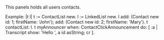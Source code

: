 This panels holds all users contacts.

Example: 
|t l|
t := ContactList new.
l := LinkedList new.
l 	add: (Contact new id: 1; firstName: 'John');
	add: (Contact new id: 2; firstName: 'Mary').
t contactList: l.
t myAnnouncer when: ContactClickAnnouncement do: [ :a | Transcript show: 'Hello ', a id asString; cr ].